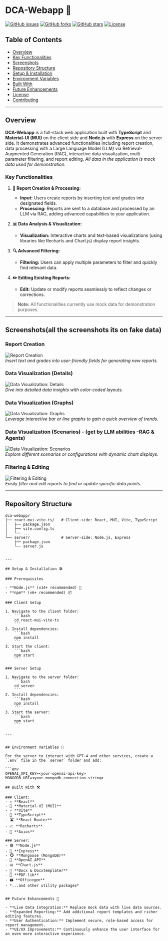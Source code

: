 # DCA-Webapp 🚀

[![GitHub issues](https://img.shields.io/github/issues/yourusername/dca-webapp)](https://github.com/omri1001/dca-webapp/issues)
[![GitHub forks](https://img.shields.io/github/forks/yourusername/dca-webapp)](https://github.com/omri1001/dca-webapp/network)
[![GitHub stars](https://img.shields.io/github/stars/yourusername/dca-webapp)](https://github.com/omri1001/dca-webapp/stargazers)
[![License](https://img.shields.io/github/license/omri1001/dca-webapp)](LICENSE)



## Table of Contents

- [Overview](#overview)
- [Key Functionalities](#key-functionalities)
- [Screenshots](#screenshots)
- [Repository Structure](#repository-structure)
- [Setup & Installation](#setup--installation)
- [Environment Variables](#environment-variables)
- [Built With](#built-with)
- [Future Enhancements](#future-enhancements)
- [License](#license)
- [Contributing](#contributing)

---

## Overview

**DCA-Webapp** is a full-stack web application built with **TypeScript** and **Material-UI (MUI)** on the client side and **Node.js** with **Express** on the server side. It demonstrates advanced functionalities including report creation, data processing with a Large Language Model (LLM) via Retrieval-Augmented Generation (RAG), interactive data visualization, multi-parameter filtering, and report editing. *All data in the application is mock data used for demonstration.*

### Key Functionalities

1. **📝 Report Creation & Processing:**  
   - **Input:** Users create reports by inserting text and grades into designated fields.  
   - **Processing:** Reports are sent to a database and processed by an LLM via RAG, adding advanced capabilities to your application.
   
2. **📊 Data Analysis & Visualization:**  
   - **Visualization:** Interactive charts and text-based visualizations (using libraries like Recharts and Chart.js) display report insights.
   
3. **🔍 Advanced Filtering:**  
   - **Filtering:** Users can apply multiple parameters to filter and quickly find relevant data.
   
4. **✏️ Editing Existing Reports:**  
   - **Edit:** Update or modify reports seamlessly to reflect changes or corrections.

> **Note:** All functionalities currently use mock data for demonstration purposes.

---

## Screenshots(all the screenshots its on fake data)

### Report Creation
![Report Creation](assets/report-creation.png)  
*Insert text and grades into user-friendly fields for generating new reports.*

### Data Visualization (Details)
![Data Visualization: Details](assets/data-visualization-deteils.png)  
*Dive into detailed data insights with color-coded layouts.*

### Data Visualization (Graphs)
![Data Visualization: Graphs](assets/data-visualization-graphs.png)  
*Leverage interactive bar or line graphs to gain a quick overview of trends.*

### Data Visualization (Scenarios) - (get by LLM abilities -RAG & Agents)
![Data Visualization: Scenarios](assets/data-visualization-scenrios.png)  
*Explore different scenarios or configurations with dynamic chart displays.*

### Filtering & Editing
![Filtering & Editing](assets/filter-edit.png)  
*Easily filter and edit reports to find or update specific data points.*

---



## Repository Structure

```plaintext
dca-webapp/
├── react-mui-vite-ts/   # Client-side: React, MUI, Vite, TypeScript
│   ├── package.json
│   ├── vite.config.ts
│   └── ...
└── server/              # Server-side: Node.js, Express
    ├── package.json
    └── server.js


---

## Setup & Installation 🛠️

### Prerequisites

- **Node.js** (v14+ recommended) 🔧
- **npm** (v6+ recommended) 📦

### Client Setup

1. Navigate to the client folder:
    ```bash
    cd react-mui-vite-ts
    ```
2. Install dependencies:
    ```bash
    npm install
    ```
3. Start the client:
    ```bash
    npm start
    ```

### Server Setup

1. Navigate to the server folder:
    ```bash
    cd server
    ```
2. Install dependencies:
    ```bash
    npm install
    ```
3. Start the server:
    ```bash
    npm start
    ```

---


## Environment Variables 🔐

For the server to interact with GPT-4 and other services, create a `.env` file in the `server` folder and add:

```env
OPENAI_API_KEY=<your-openai-api-key>
MONGODB_URI=<your-mongodb-connection-string>

## Built With 🛠️

### Client:
- ⚛️ **React**
- 🎨 **Material-UI (MUI)**
- ⚡ **Vite**
- 📘 **TypeScript**
- 🛣️ **React Router**
- 📈 **Recharts**
- 🔄 **Axios**

### Server:
- 🟢 **Node.js**
- 🚀 **Express**
- 🐵 **Mongoose (MongoDB)**
- 🤖 **OpenAI API**
- 📊 **Chart.js**
- 📝 **Docx & Docxtemplater**
- 📄 **PDF-lib**
- 🖨️ **Officegen**
- *...and other utility packages*


## Future Enhancements 🚀

- **Live Data Integration:** Replace mock data with live data sources.
- **Expanded Reporting:** Add additional report templates and richer editing features.
- **User Authentication:** Implement secure, role-based access for report management.
- **UI/UX Improvements:** Continuously enhance the user interface for an even more interactive experience.

